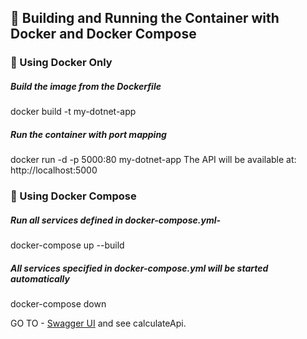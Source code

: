 ﻿## 🐳 Building and Running the Container with Docker and Docker Compose

### 🔹 Using Docker Only

##### Build the image from the Dockerfile
docker build -t my-dotnet-app

##### Run the container with port mapping
docker run -d -p 5000:80 my-dotnet-app
The API will be available at: http://localhost:5000

### 🔹 Using Docker Compose


##### Run all services defined in docker-compose.yml-
docker-compose up --build

##### All services specified in docker-compose.yml will be started automatically
docker-compose down

GO TO - [Swagger UI](http://localhost:5000/swagger/index.html) and see calculateApi.



